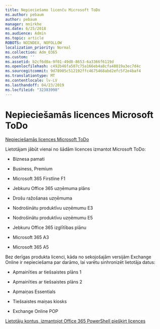 ```yaml
---
title: Nepieciešamo licenču Microsoft ToDo
ms.author: pebaum
author: pebaum
manager: mnirkhe
ms.date: 6/25/2018
ms.audience: Admin
ms.topic: article
ROBOTS: NOINDEX, NOFOLLOW
localization_priority: Normal
ms.collection: Adm_O365
ms.custom: ''
ms.assetid: b2cf6d0a-9f01-49d8-8653-6a3366f6119d
ms.openlocfilehash: c492b46fa507c75a166eb4a8cfa48019a3ec7d4c
ms.sourcegitcommit: 9d78905c512192ffc4675468abd2efc5f2e4baf4
ms.translationtype: MT
ms.contentlocale: lv-LV
ms.lasthandoff: 04/23/2019
ms.locfileid: "32383998"
---
```

# <a name="required-licenses-for-microsoft-todo"></a>Nepieciešamās licences Microsoft ToDo

[Nepieciešamās licences Microsoft ToDo](https://support.office.com/article/381e9d1b-c500-49b5-973e-890fd86528d7.aspx)
  
Lietotājam jābūt vienai no šādām licences izmantot Microsoft ToDo:
  
- Biznesa pamati
    
- Business, Premium
    
- Microsoft 365 Firstline F1
    
- Jebkuru Office 365 uzņēmuma plāns
    
- Drošu ražošanas uzņēmuma
    
- Nodrošinātu produktīvu uzņēmumu E3
    
- Nodrošinātu produktīvu uzņēmumu E5
    
- Jebkuru Office 365 izglītības plānu
    
- Microsoft 365 A3
    
- Microsoft 365 A5
    
Bez derīgas produkta licenci, kāda no sekojošajām versijām Exchange Online ir nepieciešama par darāmo, lai varētu sinhronizēt lietotāja datus: 
  
- Apmainīties ar tiešsaistes plāns 1
    
- Apmainīties ar tiešsaistes plāns 2
    
- Apmaiņas Essentials
    
- Tiešsaistes maiņas kiosks
    
- Exchange Online POP
    
[Lietotāju kontus, izmantojot Office 365 PowerShell piešķirt licences](https://docs.microsoft.com/office365/enterprise/powershell/assign-licenses-to-user-accounts-with-office-365-powershell )
  

